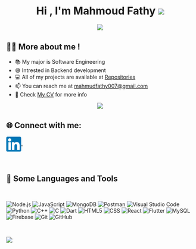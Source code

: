 <h1 align="center">Hi , I'm Mahmoud Fathy <img src="https://media.giphy.com/media/hvRJCLFzcasrR4ia7z/giphy.gif" width="25"> </h1>
<p align="center">
  <a href="https://github.com/jaypavasiya"><img src="https://readme-typing-svg.herokuapp.com?lines=Back+End+Developer;Express+Js%20|%20Node+JS%20|%20Mongo+DB%20&center=true&width=500&height=50"></a>
</p>

 ## 👨‍💻 More about me !
- :books: My major is Software Engineering
- :sweat_smile: Intrested in Backend development 
- 💻 All of my projects are available at [Repositories](https://github.com/mahmudfathy007?tab=repositories)
- 📫 You can reach me at mahmudfathy007@gmail.com
- 📄 Check [My CV](https://drive.google.com/drive/folders/1qubwwrdRycmvgbtJd6k2vmzfkavLGdd2?usp=share_link) for more info

  
<div align="center">
  <img src= "https://i.pinimg.com/originals/df/1a/ff/df1aff8395678d11b99b575f0e3b19d5.gif"></img>
</div>


## 🌐 Connect with me:

 <p >
  
  <a href="https://www.linkedin.com/in/mahmudfathy007" target="_blank">
    <img align="center" alt="Mahmout | Linkedin" width="40px" src="https://github.com/SatYu26/SatYu26/blob/master/Assets/Linkedin.svg" />
  </a> &nbsp;&nbsp;

  </a> &nbsp;&nbsp;
  

  
<p>



## 📌 Some Languages and Tools

<br>

![Node.js](https://img.shields.io/badge/Node.js-339933?style=for-the-badge&logo=nodedotjs&logoColor=white)
![JavaScript](https://img.shields.io/badge/JavaScript-323330?style=for-the-badge&logo=javascript&logoColor=F7DF1E)
![MongoDB](https://img.shields.io/badge/MongoDB-4EA94B?style=for-the-badge&logo=mongodb&logoColor=white)
![Postman](https://img.shields.io/badge/Postman-FF6C37?style=for-the-badge&logo=postman&logoColor=white)
![Visual Studio Code](https://img.shields.io/badge/Visual_Studio_Code-0078D4?style=for-the-badge&logo=visual%20studio%20code&logoColor=white)
![Python](https://img.shields.io/badge/Python-FFD43B?style=for-the-badge&logo=python&logoColor=blue)
![C++](https://img.shields.io/badge/C%2B%2B-00599C?style=for-the-badge&logo=c%2B%2B&logoColor=white)
![C](https://img.shields.io/badge/C-00599C?style=for-the-badge&logo=c&logoColor=white)
![Dart](https://img.shields.io/badge/Dart-0175C2?style=for-the-badge&logo=dart&logoColor=white)
![HTML5](https://img.shields.io/badge/HTML5-E34F26?style=for-the-badge&logo=html5&logoColor=white)
![CSS](https://img.shields.io/badge/CSS5-1572B6?style=for-the-badge&logo=css3&logoColor=white)
![React](https://img.shields.io/badge/React-20232A?style=for-the-badge&logo=react&logoColor=61DAFB)
![Flutter](https://img.shields.io/badge/Flutter-02569B?style=for-the-badge&logo=flutter&logoColor=white)
![MySQL](https://img.shields.io/badge/MySQL-005C84?style=for-the-badge&logo=mysql&logoColor=white)
![Firebase](https://img.shields.io/badge/firebase-ffca28?style=for-the-badge&logo=firebase&logoColor=black)
![Git](https://img.shields.io/badge/GIT-E44C30?style=for-the-badge&logo=git&logoColor=white)
![GitHub](https://img.shields.io/badge/GitHub-100000?style=for-the-badge&logo=github&logoColor=white)

</p>
<br>

[![](https://visitcount.itsvg.in/api?id=noureldensaid&icon=0&color=0)](https://visitcount.itsvg.in)

